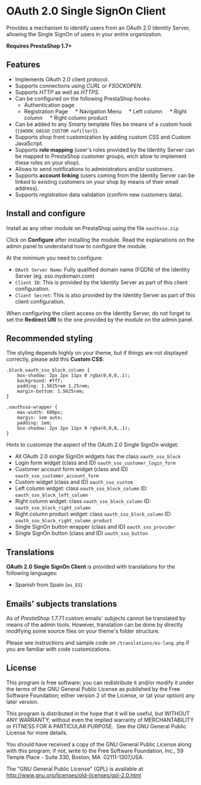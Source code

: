 # OAuth 2.0 Single SignOn Client
Provides a mechanism to identify users from an OAuth 2.0 Identity Server, allowing the Single SignOn of users in your entire organization.

**Requires PrestaShop 1.7+**

## Features

* Implements OAuth 2.0 client protocol.
* Supports connections using _CURL_ or _FSOCKOPEN_.
* Supports _HTTP_ as well as _HTTPS_.
* Can be configured on the following PrestaShop hooks:
	* Authentication page
	* Registration Page
    	* Navigation Menu
    	* Left column
    	* Right column
    	* Right column product
* Can be added to any _Smarty_ template files be means of a custom hook (`{$HOOK_OASSO_CUSTOM nofilter}`).
* Supports shop front customization by adding custom CSS and Custom JavaScript.
* Supports **role mapping** (user's roles provided by the Identity Server can be mapped to PrestaShop customer groups, wich allow to implement these roles on your shop).
* Allows to send notifications to administrators and/or customers.
* Supports **account linking** (users coming from the Identity Server can be linked to existing customers on your shop by means of their email address).
* Supports registration data validation (confirm new customers data).

## Install and configure

Install as any other module on PrestaShop using the file `oauthsso.zip`. 

Click on **Configure** after installing the module. Read the explanations on the admin panel to understand how to configure the module.

At the minimum you need to configure:
* `OAuth Server Name`: Fully qualified domain name (FQDN) of the Identity Server (eg. sso.mydomain.com)
* `Client ID`: This is provided by the Identity Server as part of this client configuration.
* `Client Secret`: This is also provided by the Identity Server as part of this client configuration.

When configuring the client access on the Identity Server, do not forget to set the **Redirect URI** to the one provided by the module on the admin panel.

## Recommended styling

The styling depends highly on your theme, but if things are not displayed correctly, please add this **Custom CSS**:

```
.block.oauth_sso_block_column {
    box-shadow: 2px 2px 11px 0 rgba(0,0,0,.1);
    background: #fff;
    padding: 1.5625rem 1.25rem;
    margin-bottom: 1.5625rem;
}

.oauthsso-wrapper {
    max-width: 600px;
    margin: 1em auto;
    padding: 1em;
    box-shadow: 2px 2px 11px 0 rgba(0,0,0,.1);
}
```
Hints to customize the aspect of the OAuth 2.0 Single SignOn widget:

* All OAuth 2.0 single SignOn widgets has the class `oauth_sso_block`
* Login form widget (class and ID) `oauth_sso_customer_login_form`
* Customer account form widget (class and ID) `oauth_sso_customer_account_form`
* Custom widget (class and ID) `oauth_sso_custom`
* Left column widget: class `oauth_sso_block_column` ID: `oauth_sso_block_left_column`
* Right column widget: class `oauth_sso_block_column` ID: `oauth_sso_block_right_column`
* Right column product widget: class `oauth_sso_block_column` ID: `oauth_sso_block_right_column_product`
* Single SignOn button wrapper (class and ID) `oauth_sso_provider`
* Single SignOn button (class and ID) `oauth_sso_button`

## Translations

**OAuth 2.0 Single SignOn Client** is provided with translations for the following languages:

* Spanish from Spain (`es_ES`)

## Emails' subjects translations

As of _PrestaShop 1.7.7.1_ custom emails' subjects cannot be translated by means of the admin tools. However, translation can be done by directly modifying some source files on your theme's folder structure.

Please see instructions and sample code on `/translations/es-lang.php` if you are familiar with code customizations.

## License 

This program is free software; you can redistribute it and/or modify it under the terms of the GNU General Public License as published by the Free Software Foundation; either version 2 of the License, or (at your option) any later version.

This program is distributed in the hope that it will be useful, but WITHOUT ANY WARRANTY; without even the implied warranty of MERCHANTABILITY or FITNESS FOR A PARTICULAR PURPOSE.  See the GNU General Public License for more details.

You should have received a copy of the GNU General Public License along with this program; if not, write to the Free Software Foundation, Inc., 59 Temple Place - Suite 330, Boston, MA  02111-1307,USA.

The "GNU General Public License" (GPL) is available at http://www.gnu.org/licenses/old-licenses/gpl-2.0.html
